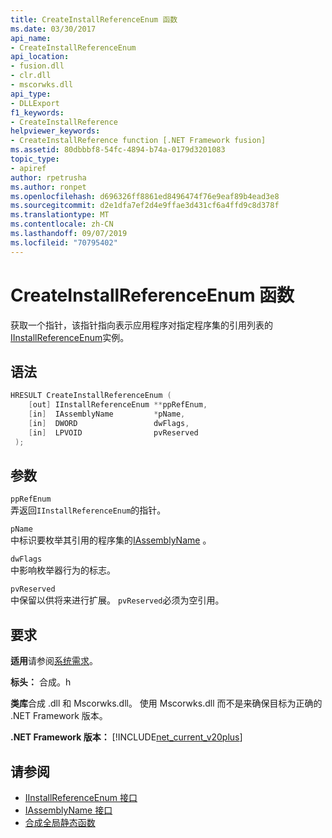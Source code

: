 ```yaml
---
title: CreateInstallReferenceEnum 函数
ms.date: 03/30/2017
api_name:
- CreateInstallReferenceEnum
api_location:
- fusion.dll
- clr.dll
- mscorwks.dll
api_type:
- DLLExport
f1_keywords:
- CreateInstallReference
helpviewer_keywords:
- CreateInstallReference function [.NET Framework fusion]
ms.assetid: 80dbbbf8-54fc-4894-b74a-0179d3201083
topic_type:
- apiref
author: rpetrusha
ms.author: ronpet
ms.openlocfilehash: d696326ff8861ed8496474f76e9eaf89b4ead3e8
ms.sourcegitcommit: d2e1dfa7ef2d4e9ffae3d431cf6a4ffd9c8d378f
ms.translationtype: MT
ms.contentlocale: zh-CN
ms.lasthandoff: 09/07/2019
ms.locfileid: "70795402"
---
```

# <a name="createinstallreferenceenum-function"></a>CreateInstallReferenceEnum 函数
获取一个指针，该指针指向表示应用程序对指定程序集的引用列表的[IInstallReferenceEnum](iinstallreferenceenum-interface.md)实例。  
  
## <a name="syntax"></a>语法  
  
```cpp  
HRESULT CreateInstallReferenceEnum (  
    [out] IInstallReferenceEnum **ppRefEnum,  
    [in]  IAssemblyName         *pName,  
    [in]  DWORD                 dwFlags,  
    [in]  LPVOID                pvReserved  
 );  
```  
  
## <a name="parameters"></a>参数  
 `ppRefEnum`  
 弄返回`IInstallReferenceEnum`的指针。  
  
 `pName`  
 中标识要枚举其引用的程序集的[IAssemblyName](iassemblyname-interface.md) 。  
  
 `dwFlags`  
 中影响枚举器行为的标志。  
  
 `pvReserved`  
 中保留以供将来进行扩展。 `pvReserved`必须为空引用。  
  
## <a name="requirements"></a>要求  
 **适用**请参阅[系统需求](../../get-started/system-requirements.md)。  
  
 **标头：** 合成。h  
  
 **类库**合成 .dll 和 Mscorwks.dll。 使用 Mscorwks.dll 而不是来确保目标为正确的 .NET Framework 版本。  
  
 **.NET Framework 版本：** [!INCLUDE[net_current_v20plus](../../../../includes/net-current-v20plus-md.md)]  
  
## <a name="see-also"></a>请参阅

- [IInstallReferenceEnum 接口](iinstallreferenceenum-interface.md)
- [IAssemblyName 接口](iassemblyname-interface.md)
- [合成全局静态函数](fusion-global-static-functions.md)
